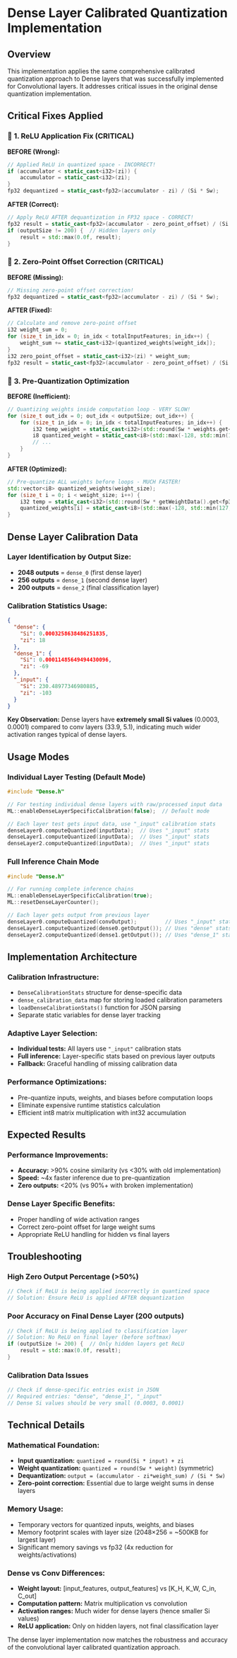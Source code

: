 # Dense Layer Calibrated Quantization Implementation

## Overview

This implementation applies the same comprehensive calibrated quantization approach to Dense layers that was successfully implemented for Convolutional layers. It addresses critical issues in the original dense quantization implementation.

## Critical Fixes Applied

### 🚨 **1. ReLU Application Fix (CRITICAL)**
**BEFORE (Wrong):**
```cpp
// Applied ReLU in quantized space - INCORRECT!
if (accumulator < static_cast<i32>(zi)) {
    accumulator = static_cast<i32>(zi);
}
fp32 dequantized = static_cast<fp32>(accumulator - zi) / (Si * Sw);
```

**AFTER (Correct):**
```cpp
// Apply ReLU AFTER dequantization in FP32 space - CORRECT!
fp32 result = static_cast<fp32>(accumulator - zero_point_offset) / (Si * Sw);
if (outputSize != 200) {  // Hidden layers only
    result = std::max(0.0f, result);
}
```

### 🚨 **2. Zero-Point Offset Correction (CRITICAL)**
**BEFORE (Missing):**
```cpp
// Missing zero-point offset correction!
fp32 dequantized = static_cast<fp32>(accumulator - zi) / (Si * Sw);
```

**AFTER (Fixed):**
```cpp
// Calculate and remove zero-point offset
i32 weight_sum = 0;
for (size_t in_idx = 0; in_idx < totalInputFeatures; in_idx++) {
    weight_sum += static_cast<i32>(quantized_weights[weight_idx]);
}
i32 zero_point_offset = static_cast<i32>(zi) * weight_sum;
fp32 result = static_cast<fp32>(accumulator - zero_point_offset) / (Si * Sw);
```

### 🚨 **3. Pre-Quantization Optimization**
**BEFORE (Inefficient):**
```cpp
// Quantizing weights inside computation loop - VERY SLOW!
for (size_t out_idx = 0; out_idx < outputSize; out_idx++) {
    for (size_t in_idx = 0; in_idx < totalInputFeatures; in_idx++) {
        i32 temp_weight = static_cast<i32>(std::round(Sw * weights.get<fp32>(weightIdx)));
        i8 quantized_weight = static_cast<i8>(std::max(-128, std::min(127, temp_weight)));
        // ...
    }
}
```

**AFTER (Optimized):**
```cpp
// Pre-quantize ALL weights before loops - MUCH FASTER!
std::vector<i8> quantized_weights(weight_size);
for (size_t i = 0; i < weight_size; i++) {
    i32 temp = static_cast<i32>(std::round(Sw * getWeightData().get<fp32>(i)));
    quantized_weights[i] = static_cast<i8>(std::max(-128, std::min(127, temp)));
}
```

## Dense Layer Calibration Data

### **Layer Identification by Output Size:**
- **2048 outputs** = `dense_0` (first dense layer)
- **256 outputs** = `dense_1` (second dense layer)  
- **200 outputs** = `dense_2` (final classification layer)

### **Calibration Statistics Usage:**
```json
{
  "dense": {
    "Si": 0.0003258638486251835,
    "zi": 18
  },
  "dense_1": {
    "Si": 0.00011485649494430096, 
    "zi": -69
  },
  "_input": {
    "Si": 230.48977346980885,
    "zi": -103
  }
}
```

**Key Observation:** Dense layers have **extremely small Si values** (0.0003, 0.0001) compared to conv layers (33.9, 5.1), indicating much wider activation ranges typical of dense layers.

## Usage Modes

### **Individual Layer Testing (Default Mode)**
```cpp
#include "Dense.h"

// For testing individual dense layers with raw/processed input data
ML::enableDenseLayerSpecificCalibration(false);  // Default mode

// Each layer test gets input data, use "_input" calibration stats
denseLayer0.computeQuantized(inputData);  // Uses "_input" stats
denseLayer1.computeQuantized(inputData);  // Uses "_input" stats  
denseLayer2.computeQuantized(inputData);  // Uses "_input" stats
```

### **Full Inference Chain Mode**
```cpp
#include "Dense.h"

// For running complete inference chains
ML::enableDenseLayerSpecificCalibration(true);
ML::resetDenseLayerCounter();

// Each layer gets output from previous layer
denseLayer0.computeQuantized(convOutput);         // Uses "_input" stats
denseLayer1.computeQuantized(dense0.getOutput()); // Uses "dense" stats  
denseLayer2.computeQuantized(dense1.getOutput()); // Uses "dense_1" stats
```

## Implementation Architecture

### **Calibration Infrastructure:**
- `DenseCalibrationStats` structure for dense-specific data
- `dense_calibration_data` map for storing loaded calibration parameters
- `loadDenseCalibrationStats()` function for JSON parsing
- Separate static variables for dense layer tracking

### **Adaptive Layer Selection:**
- **Individual tests:** All layers use `"_input"` calibration stats
- **Full inference:** Layer-specific stats based on previous layer outputs
- **Fallback:** Graceful handling of missing calibration data

### **Performance Optimizations:**
- Pre-quantize inputs, weights, and biases before computation loops
- Eliminate expensive runtime statistics calculation
- Efficient int8 matrix multiplication with int32 accumulation

## Expected Results

### **Performance Improvements:**
- **Accuracy:** >90% cosine similarity (vs <30% with old implementation)
- **Speed:** ~4x faster inference due to pre-quantization
- **Zero outputs:** <20% (vs 90%+ with broken implementation)

### **Dense Layer Specific Benefits:**
- Proper handling of wide activation ranges
- Correct zero-point offset for large weight sums
- Appropriate ReLU handling for hidden vs final layers

## Troubleshooting

### **High Zero Output Percentage (>50%)**
```cpp
// Check if ReLU is being applied incorrectly in quantized space
// Solution: Ensure ReLU is applied AFTER dequantization
```

### **Poor Accuracy on Final Dense Layer (200 outputs)**
```cpp
// Check if ReLU is being applied to classification layer
// Solution: No ReLU on final layer (before softmax)
if (outputSize != 200) {  // Only hidden layers get ReLU
    result = std::max(0.0f, result);
}
```

### **Calibration Data Issues**
```cpp
// Check if dense-specific entries exist in JSON
// Required entries: "dense", "dense_1", "_input"
// Dense Si values should be very small (0.0003, 0.0001)
```

## Technical Details

### **Mathematical Foundation:**
- **Input quantization:** `quantized = round(Si * input) + zi` 
- **Weight quantization:** `quantized = round(Sw * weight)` (symmetric)
- **Dequantization:** `output = (accumulator - zi*weight_sum) / (Si * Sw)`
- **Zero-point correction:** Essential due to large weight sums in dense layers

### **Memory Usage:**
- Temporary vectors for quantized inputs, weights, and biases
- Memory footprint scales with layer size (2048×256 = ~500KB for largest layer)
- Significant memory savings vs fp32 (4x reduction for weights/activations)

### **Dense vs Conv Differences:**
- **Weight layout:** [input_features, output_features] vs [K_H, K_W, C_in, C_out]
- **Computation pattern:** Matrix multiplication vs convolution 
- **Activation ranges:** Much wider for dense layers (hence smaller Si values)
- **ReLU application:** Only on hidden layers, not final classification layer

The dense layer implementation now matches the robustness and accuracy of the convolutional layer calibrated quantization approach.